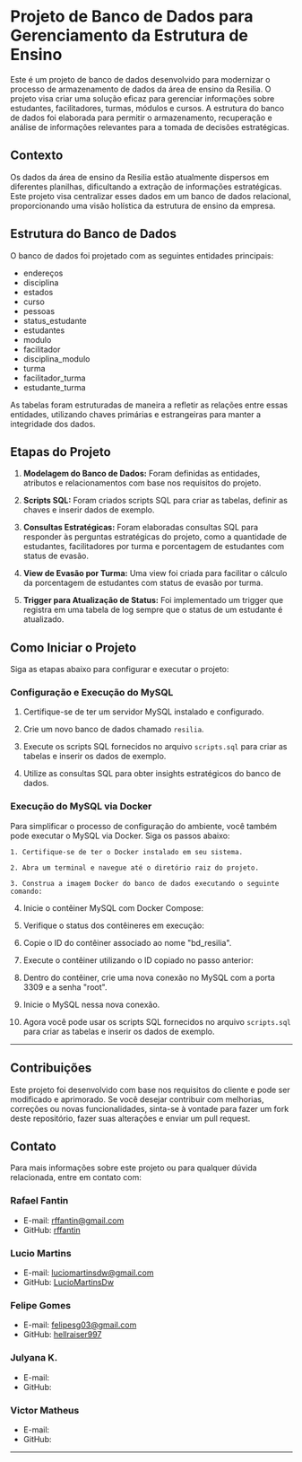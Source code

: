 # Projeto de Banco de Dados para Gerenciamento da Estrutura de Ensino

Este é um projeto de banco de dados desenvolvido para modernizar o processo de armazenamento de dados da área de ensino da Resilia. O projeto visa criar uma solução eficaz para gerenciar informações sobre estudantes, facilitadores, turmas, módulos e cursos. A estrutura do banco de dados foi elaborada para permitir o armazenamento, recuperação e análise de informações relevantes para a tomada de decisões estratégicas.

## Contexto

Os dados da área de ensino da Resilia estão atualmente dispersos em diferentes planilhas, dificultando a extração de informações estratégicas. Este projeto visa centralizar esses dados em um banco de dados relacional, proporcionando uma visão holística da estrutura de ensino da empresa.

## Estrutura do Banco de Dados

O banco de dados foi projetado com as seguintes entidades principais:

- endereços              	
- disciplina
- estados 			
- curso
- pessoas			
- status_estudante
- estudantes			
- modulo
- facilitador 			
- disciplina_modulo	
- turma				
- facilitador_turma
- estudante_turma

As tabelas foram estruturadas de maneira a refletir as relações entre essas entidades, utilizando chaves primárias e estrangeiras para manter a integridade dos dados.

## Etapas do Projeto

1. **Modelagem do Banco de Dados:** Foram definidas as entidades, atributos e relacionamentos com base nos requisitos do projeto.

2. **Scripts SQL:** Foram criados scripts SQL para criar as tabelas, definir as chaves e inserir dados de exemplo.

3. **Consultas Estratégicas:** Foram elaboradas consultas SQL para responder às perguntas estratégicas do projeto, como a quantidade de estudantes, facilitadores por turma e porcentagem de estudantes com status de evasão.

4. **View de Evasão por Turma:** Uma view foi criada para facilitar o cálculo da porcentagem de estudantes com status de evasão por turma.

5. **Trigger para Atualização de Status:** Foi implementado um trigger que registra em uma tabela de log sempre que o status de um estudante é atualizado.

## Como Iniciar o Projeto

Siga as etapas abaixo para configurar e executar o projeto:

### Configuração e Execução do MySQL

1. Certifique-se de ter um servidor MySQL instalado e configurado.

2. Crie um novo banco de dados chamado `resilia`.

3. Execute os scripts SQL fornecidos no arquivo `scripts.sql` para criar as tabelas e inserir os dados de exemplo.

4. Utilize as consultas SQL para obter insights estratégicos do banco de dados.

### Execução do MySQL via Docker

Para simplificar o processo de configuração do ambiente, você também pode executar o MySQL via Docker. Siga os passos abaixo:

	1. Certifique-se de ter o Docker instalado em seu sistema.

	2. Abra um terminal e navegue até o diretório raiz do projeto.

	3. Construa a imagem Docker do banco de dados executando o seguinte comando:

4. Inicie o contêiner MySQL com Docker Compose:

5. Verifique o status dos contêineres em execução:

6. Copie o ID do contêiner associado ao nome "bd_resilia".

7. Execute o contêiner utilizando o ID copiado no passo anterior:

8. Dentro do contêiner, crie uma nova conexão no MySQL com a porta 3309 e a senha "root".

9. Inicie o MySQL nessa nova conexão.

10. Agora você pode usar os scripts SQL fornecidos no arquivo `scripts.sql` para criar as tabelas e inserir os dados de exemplo.

---

## Contribuições

Este projeto foi desenvolvido com base nos requisitos do cliente e pode ser modificado e aprimorado. Se você desejar contribuir com melhorias, correções ou novas funcionalidades, sinta-se à vontade para fazer um fork deste repositório, fazer suas alterações e enviar um pull request.

## Contato

Para mais informações sobre este projeto ou para qualquer dúvida relacionada, entre em contato com:

### Rafael Fantin
- E-mail: rffantin@gmail.com
- GitHub: [rffantin](https://github.com/rffantin)

### Lucio Martins
- E-mail: luciomartinsdw@gmail.com
- GitHub: [LucioMartinsDw](https://github.com/LucioMartinsDw)

### Felipe Gomes
- E-mail: felipesg03@gmail.com
- GitHub: [hellraiser997](https://github.com/hellraiser997)

### Julyana K.
- E-mail: 
- GitHub: 

### Victor Matheus
- E-mail: 
- GitHub: 


---


